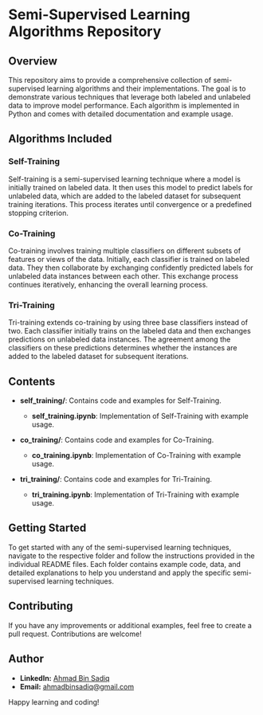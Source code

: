 # Semi-Supervised Learning Algorithms Repository

## Overview

This repository aims to provide a comprehensive collection of semi-supervised learning algorithms and their implementations. The goal is to demonstrate various techniques that leverage both labeled and unlabeled data to improve model performance. Each algorithm is implemented in Python and comes with detailed documentation and example usage.

## Algorithms Included

### Self-Training

Self-training is a semi-supervised learning technique where a model is initially trained on labeled data. It then uses this model to predict labels for unlabeled data, which are added to the labeled dataset for subsequent training iterations. This process iterates until convergence or a predefined stopping criterion.

### Co-Training

Co-training involves training multiple classifiers on different subsets of features or views of the data. Initially, each classifier is trained on labeled data. They then collaborate by exchanging confidently predicted labels for unlabeled data instances between each other. This exchange process continues iteratively, enhancing the overall learning process.

### Tri-Training

Tri-training extends co-training by using three base classifiers instead of two. Each classifier initially trains on the labeled data and then exchanges predictions on unlabeled data instances. The agreement among the classifiers on these predictions determines whether the instances are added to the labeled dataset for subsequent iterations.

## Contents

- **self_training/**: Contains code and examples for Self-Training.
  - **self_training.ipynb**: Implementation of Self-Training with example usage.
  
- **co_training/**: Contains code and examples for Co-Training.
  - **co_training.ipynb**: Implementation of Co-Training with example usage.
  
- **tri_training/**: Contains code and examples for Tri-Training.
  - **tri_training.ipynb**: Implementation of Tri-Training with example usage.

## Getting Started

To get started with any of the semi-supervised learning techniques, navigate to the respective folder and follow the instructions provided in the individual README files. Each folder contains example code, data, and detailed explanations to help you understand and apply the specific semi-supervised learning techniques.

## Contributing

If you have any improvements or additional examples, feel free to create a pull request. Contributions are welcome!

## Author
* **LinkedIn:** [Ahmad Bin Sadiq](https://www.linkedin.com/in/ahmad-bin-sadiq/)
* **Email:** ahmadbinsadiq@gmail.com

Happy learning and coding!
